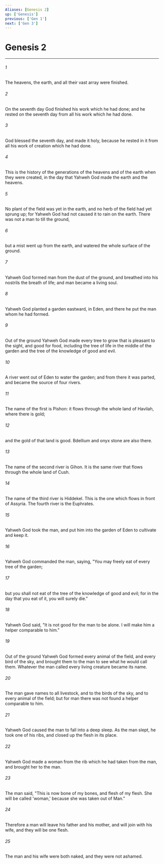 ```yaml
---
Aliases: [Genesis 2]
up: ['Genesis']
previous: ['Gen 1']
next: ['Gen 3']
---
```

# Genesis 2
***





###### 1 

The heavens, the earth, and all their vast array were finished. 



###### 2 

On the seventh day God finished his work which he had done; and he rested on the seventh day from all his work which he had done. 



###### 3 

God blessed the seventh day, and made it holy, because he rested in it from all his work of creation which he had done. 



###### 4 

This is the history of the generations of the heavens and of the earth when they were created, in the day that Yahweh God made the earth and the heavens. 



###### 5 

No plant of the field was yet in the earth, and no herb of the field had yet sprung up; for Yahweh God had not caused it to rain on the earth. There was not a man to till the ground, 



###### 6 

but a mist went up from the earth, and watered the whole surface of the ground. 



###### 7 

Yahweh God formed man from the dust of the ground, and breathed into his nostrils the breath of life; and man became a living soul. 



###### 8 

Yahweh God planted a garden eastward, in Eden, and there he put the man whom he had formed. 



###### 9 

Out of the ground Yahweh God made every tree to grow that is pleasant to the sight, and good for food, including the tree of life in the middle of the garden and the tree of the knowledge of good and evil. 



###### 10 

A river went out of Eden to water the garden; and from there it was parted, and became the source of four rivers. 



###### 11 

The name of the first is Pishon: it flows through the whole land of Havilah, where there is gold; 



###### 12 

and the gold of that land is good. Bdellium and onyx stone are also there. 



###### 13 

The name of the second river is Gihon. It is the same river that flows through the whole land of Cush. 



###### 14 

The name of the third river is Hiddekel. This is the one which flows in front of Assyria. The fourth river is the Euphrates. 



###### 15 

Yahweh God took the man, and put him into the garden of Eden to cultivate and keep it. 



###### 16 

Yahweh God commanded the man, saying, "You may freely eat of every tree of the garden; 



###### 17 

but you shall not eat of the tree of the knowledge of good and evil; for in the day that you eat of it, you will surely die." 



###### 18 

Yahweh God said, "It is not good for the man to be alone. I will make him a helper comparable to him." 



###### 19 

Out of the ground Yahweh God formed every animal of the field, and every bird of the sky, and brought them to the man to see what he would call them. Whatever the man called every living creature became its name. 



###### 20 

The man gave names to all livestock, and to the birds of the sky, and to every animal of the field; but for man there was not found a helper comparable to him. 



###### 21 

Yahweh God caused the man to fall into a deep sleep. As the man slept, he took one of his ribs, and closed up the flesh in its place. 



###### 22 

Yahweh God made a woman from the rib which he had taken from the man, and brought her to the man. 



###### 23 

The man said, "This is now bone of my bones, and flesh of my flesh. She will be called 'woman,' because she was taken out of Man." 



###### 24 

Therefore a man will leave his father and his mother, and will join with his wife, and they will be one flesh. 



###### 25 

The man and his wife were both naked, and they were not ashamed.
